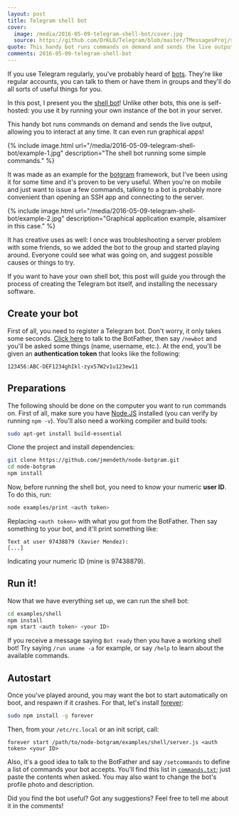 ```yaml
---
layout: post
title: Telegram shell bot
cover:
  image: /media/2016-05-09-telegram-shell-bot/cover.jpg
  source: https://github.com/DrKLO/Telegram/blob/master/TMessagesProj/src/main/res/drawable-hdpi/background_hd.jpg
quote: This handy bot runs commands on demand and sends the live output, allowing you to interact at any time. It can even run graphical apps!
comments: 2016-05-09-telegram-shell-bot
---
```


If you use Telegram regularly, you've probably heard of [bots](https://core.telegram.org/bots). They're like regular accounts, you can talk to them or have them in groups and they'll do all sorts of useful things for you.

In this post, I present you the [shell bot](https://github.com/jmendeth/node-botgram/tree/master/examples/shell)! Unlike other bots, this one is self-hosted: you use it by running your own instance of the bot in your server.

This handy bot runs commands on demand and sends the live output, allowing you to interact at any time. It can even run graphical apps!

{% include image.html url="/media/2016-05-09-telegram-shell-bot/example-1.jpg" description="The shell bot running some simple commands." %}

It was made as an example for the [botgram](https://github.com/jmendeth/node-botgram) framework, but I've been using it for some time and it's proven to be very useful. When you're on mobile and just want to issue a few commands, talking to a bot is probably more convenient than opening an SSH app and connecting to the server.

{% include image.html url="/media/2016-05-09-telegram-shell-bot/example-2.jpg" description="Graphical application example, alsamixer in this case." %}

It has creative uses as well: I once was troubleshooting a server problem with some friends, so we added the bot to the group and started playing around. Everyone could see what was going on, and suggest possible causes or things to try.

If you want to have your own shell bot, this post will guide you through the process of creating the Telegram bot itself, and installing the necessary software.

## Create your bot

First of all, you need to register a Telegram bot. Don't worry, it only takes some seconds. [Click here](https://telegram.me/BotFather) to talk to the BotFather, then say `/newbot` and you'll be asked some things (name, username, etc.). At the end, you'll be given an **authentication token** that looks like the following:

    123456:ABC-DEF1234ghIkl-zyx57W2v1u123ew11

## Preparations

The following should be done on the computer you want to run commands on. First of all, make sure you have [Node.JS](https://nodejs.org) installed (you can verify by running `npm -v`). You'll also need a working compiler and build tools:

~~~ bash
sudo apt-get install build-essential
~~~

Clone the project and install dependencies:

~~~ bash
git clone https://github.com/jmendeth/node-botgram.git
cd node-botgram
npm install
~~~

Now, before running the shell bot, you need to know your numeric **user ID**. To do this, run:

~~~ bash
node examples/print <auth token>
~~~

Replacing `<auth token>` with what you got from the BotFather. Then say something to your bot, and it'll print something like:

    Text at user 97438879 (Xavier Mendez):
    [...]

Indicating your numeric ID (mine is 97438879).

## Run it!

Now that we have everything set up, we can run the shell bot:

~~~ bash
cd examples/shell
npm install
npm start <auth token> <your ID>
~~~

If you receive a message saying `Bot ready` then you have a working shell bot! Try saying `/run uname -a` for example, or say `/help` to learn about the available commands.

## Autostart

Once you've played around, you may want the bot to start automatically on boot, and respawn if it crashes. For that, let's install [forever](https://github.com/foreverjs/forever):

~~~ bash
sudo npm install -g forever
~~~

Then, from your `/etc/rc.local` or an init script, call:

~~~
forever start /path/to/node-botgram/examples/shell/server.js <auth token> <your ID>
~~~

Also, it's a good idea to talk to the BotFather and say `/setcommands` to define a list of commands your bot accepts. You'll find this list in [`commands.txt`](https://github.com/jmendeth/node-botgram/blob/master/examples/shell/commands.txt); just paste the contents when asked. You may also want to change the bot's profile photo and description.

Did you find the bot useful? Got any suggestions? Feel free to tell me about it in the comments!
